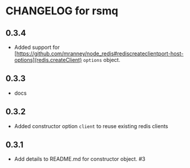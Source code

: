 # CHANGELOG for rsmq

## 0.3.4

* Added support for [https://github.com/mranney/node_redis#rediscreateclientport-host-options](redis.createClient) `options` object.

## 0.3.3

* docs

## 0.3.2

* Added constructor option `client` to reuse existing redis clients

## 0.3.1

* Add details to README.md for constructor object. #3

